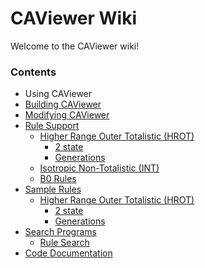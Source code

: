 # CAViewer Wiki
Welcome to the CAViewer wiki!

### Contents
* Using CAViewer
* [Building CAViewer](Building-CAViewer.md)
* [Modifying CAViewer](Modifying-CAViewer.md)
* [Rule Support](Rule-Support.md)
  * [Higher Range Outer Totalistic (HROT)](Rule-Support.md#higher-range-outer-totalistic-hrot)
     * [2 state](Rule-Support.md#2-state)
     * [Generations](Rule-Support.md#generations)
  * [Isotropic Non-Totalistic (INT)](Rule-Support.md#isotropic-non-totalistic-int)
  * [B0 Rules](Rule-Support.md#b0-rules)
* [Sample Rules](Sample-Rules.md)
  * [Higher Range Outer Totalistic (HROT)](Sample-Rules.md#higher-range-outer-totalistic-hrot)
     * [2 state](Sample-Rules.md#2-state)
     * [Generations](Sample-Rules.md#2-state)
* [Search Programs](Search-Programs.md)
  * [Rule Search](Search-Programs.md#rule-search)
* [Code Documentation](../javadoc/index.html)
